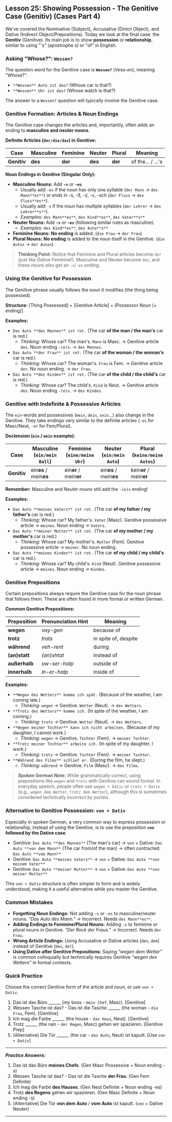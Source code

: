 ## Lesson 25: Showing Possession - The Genitive Case (Genitiv) (Cases Part 4)

We've covered the Nominative (Subject), Accusative (Direct Object), and Dative (Indirect Object/Prepositions). Today we look at the final case: the **Genitiv** (Genitive). Its main job is to show **possession** or **relationship**, similar to using "'s" (apostrophe s) or "of" in English.

### Asking "Whose?": `Wessen?`

The question word for the Genitive case is **`Wessen?`** (*Vess-en*), meaning "Whose?".

*   `**Wessen** Auto ist das?` (Whose car is that?)
*   `**Wessen** Uhr ist das?` (Whose watch is that?)

The answer to a `Wessen?` question will typically involve the Genitive case.

### Genitive Formation: Articles & Noun Endings

The Genitive case changes the articles and, importantly, often adds an ending to **masculine and neuter nouns**.

**Definite Articles (`der/die/das`) in Genitive:**

| Case        | Masculine | Feminine | Neuter | Plural | Meaning      |
|-------------|-----------|----------|--------|--------|--------------|
| **Genitiv** | **des**   | **der**  | **des**| **der**  | of the... / ...'s |

**Noun Endings in Genitive (Singular Only):**

*   **Masculine Nouns:** Add **`-s`** or **`-es`**.
    *   Usually add `-es` if the noun has only one syllable (`der Mann` -> `des Mann**es**`) or ends in -s, -ß, -z, -x, -sch (`der Fluss` -> `des Fluss**es**`).
    *   Usually add `-s` if the noun has multiple syllables (`der Lehrer` -> `des Lehrer**s**`).
    *   *Examples:* `des Mann**es**`, `des Kind**es**`, `des Vater**s**`
*   **Neuter Nouns:** Add **`-s`** or **`-es`** (following similar rules as masculine).
    *   *Examples:* `des Kind**es**`, `des Auto**s**`
*   **Feminine Nouns:** **No ending** is added. (`die Frau` -> `der Frau`)
*   **Plural Nouns:** **No ending** is added to the noun itself in the Genitive. (`die Autos` -> `der Autos`)

> **Thinking Point:** Notice that Feminine and Plural articles become `der` (just like Dative Feminine!). Masculine and Neuter become `des`, and these nouns *also* get an `-s`/`-es` ending.

### Using the Genitive for Possession

The Genitive phrase usually follows the noun it modifies (the thing being possessed).

**Structure:** [Thing Possessed] + [Genitive Article] + [Possessor Noun (+ ending)]

**Examples:**

*   `Das Auto **des Mannes** ist rot.` (The car **of the man / the man's** car is red.)
    *   *Thinking:* Whose car? The man's. `Mann` is Masc. -> Genitive article `des`. Noun ending `-(e)s`. -> `des Mannes`.
*   `Das Auto **der Frau** ist rot.` (The car **of the woman / the woman's** car is red.)
    *   *Thinking:* Whose car? The woman's. `Frau` is Fem. -> Genitive article `der`. No noun ending. -> `der Frau`.
*   `Das Auto **des Kindes** ist rot.` (The car **of the child / the child's** car is red.)
    *   *Thinking:* Whose car? The child's. `Kind` is Neut. -> Genitive article `des`. Noun ending `-(e)s`. -> `des Kindes`.

### Genitive with Indefinite & Possessive Articles

The `ein`-words and possessives (`mein`, `dein`, `sein`...) also change in the Genitive. They take endings very similar to the definite articles (`-es` for Masc/Neut, `-er` for Fem/Plural).

**Declension (`ein` / `mein` example):**

| Case        | Masculine (`ein/mein Ball`) | Feminine (`eine/meine Uhr`) | Neuter (`ein/mein Auto`) | Plural (`keine/meine Autos`) |
|-------------|---------------------------|---------------------------|------------------------|----------------------------|
| **Genitiv** | ein**es** / mein**es**    | ein**er** / mein**er**    | ein**es** / mein**es**   | kein**er** / mein**er**    |

**Remember:** Masculine and Neuter nouns still add the `-(e)s` ending!

**Examples:**

*   `Das Auto **meines Vaters** ist rot.` (The car **of my father / my father's** car is red.)
    *   *Thinking:* Whose car? My father's. `Vater` (Masc). Genitive possessive article -> `meines`. Noun ending -> `Vaters`.
*   `Das Auto **meiner Mutter** ist rot.` (The car **of my mother / my mother's** car is red.)
    *   *Thinking:* Whose car? My mother's. `Mutter` (Fem). Genitive possessive article -> `meiner`. No noun ending.
*   `Das Auto **meines Kindes** ist rot.` (The car **of my child / my child's** car is red.)
    *   *Thinking:* Whose car? My child's. `Kind` (Neut). Genitive possessive article -> `meines`. Noun ending -> `Kindes`.

### Genitive Prepositions

Certain prepositions always require the Genitive case for the noun phrase that follows them. These are often found in more formal or written German.

**Common Genitive Prepositions:**

| Preposition  | Pronunciation Hint | Meaning                     |
|--------------|--------------------|-----------------------------|
| **wegen**    | *vay-gen*          | because of                  |
| **trotz**    | *trots*            | in spite of, despite        |
| **während**  | *veh-rent*         | during                      |
| **(an)statt**| *(an)shtat*        | instead of                  |
| **außerhalb**| *ow-ser-halp*      | outside of                  |
| **innerhalb**| *in-er-halp*       | inside of                   |

**Examples:**

*   `**Wegen des Wetters** komme ich spät.` (Because of the weather, I am coming late.)
    *   *Thinking:* `wegen` -> Genitive. `Wetter` (Neut). -> `des Wetters`.
*   `**Trotz des Wetters** komme ich.` (In spite of the weather, I am coming.)
    *   *Thinking:* `trotz` -> Genitive. `Wetter` (Neut). -> `des Wetters`.
*   `**Wegen meiner Tochter** kann ich nicht arbeiten.` (Because of my daughter, I cannot work.)
    *   *Thinking:* `wegen` -> Genitive. `Tochter` (Fem). -> `meiner Tochter`.
*   `**Trotz meiner Tochter** arbeite ich.` (In spite of my daughter, I work.)
    *   *Thinking:* `trotz` -> Genitive. `Tochter` (Fem). -> `meiner Tochter`.
*   `**Während des Films** schlief er.` (During the film, he slept.)
    *   *Thinking:* `während` -> Genitive. `Film` (Masc). -> `des Films`.

> **Spoken German Note:** While grammatically correct, using prepositions like `wegen` and `trotz` with Genitive can sound formal. In everyday speech, people often use `wegen + Dativ` or `trotz + Dativ` (e.g., `wegen dem Wetter`, `trotz dem Wetter`), although this is sometimes considered technically incorrect by purists.

### Alternative to Genitive Possession: `von + Dativ`

Especially in spoken German, a very common way to express possession or relationship, instead of using the Genitive, is to use the preposition **`von` followed by the Dative case**.

*   Genitive: `Das Auto **des Mannes**` (The man's car) -> `von` + Dative: `Das Auto **von dem Mann**` (The car from/of the man) -> often contracted: `Das Auto **vom Mann**`
*   Genitive: `Das Auto **meines Vaters**` -> `von` + Dative: `Das Auto **von meinem Vater**`
*   Genitive: `Das Auto **meiner Mutter**` -> `von` + Dative: `Das Auto **von meiner Mutter**`

This `von + Dativ` structure is often simpler to form and is widely understood, making it a useful alternative while you master the Genitive.

### Common Mistakes

*   **Forgetting Noun Endings:** Not adding `-s` or `-es` to masculine/neuter nouns. *"Das Auto des Mann."* -> Incorrect. Needs `des Mann**es**`.
*   **Adding Endings to Feminine/Plural Nouns:** Adding `-s` to feminine or plural nouns in Genitive. *"Der Rock der Fraus."* -> Incorrect. Needs `der Frau`.
*   **Wrong Article Endings:** Using Accusative or Dative articles (`den`, `dem`) instead of Genitive (`des`, `der`).
*   **Using Dative after Genitive Prepositions:** Saying *"wegen dem Wetter"* is common colloquially but technically requires Genitive *"wegen des Wetters"* in formal contexts.

### Quick Practice

Choose the correct Genitive form of the article and noun, or use `von + Dativ`.

1.  Das ist das Büro ______ (my boss - `mein Chef`, Masc). [Genitive]
2.  Wessen Tasche ist das? - Das ist die Tasche ______ (the woman - `die Frau`, Fem). [Genitive]
3.  Ich mag die Farbe ______ (the house - `das Haus`, Neut). [Genitive]
4.  Trotz ______ (the rain - `der Regen`, Masc) gehen wir spazieren. [Genitive Prep]
5.  (Alternative) Die Tür ______ (the car - `das Auto`, Neut) ist kaputt. [Use `von + Dativ`]

---
***Practice Answers:***

1.  Das ist das Büro **meines Chefs**. (Gen Masc Possessive + Noun ending -s)
2.  Wessen Tasche ist das? - Das ist die Tasche **der Frau**. (Gen Fem Definite)
3.  Ich mag die Farbe **des Hauses**. (Gen Neut Definite + Noun ending -es)
4.  Trotz **des Regens** gehen wir spazieren. (Gen Masc Definite + Noun ending -s)
5.  (Alternative) Die Tür **von dem Auto** / **vom Auto** ist kaputt. (`von` + Dative Neuter)

---
